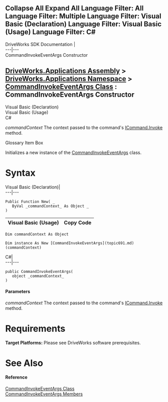 Collapse All Expand All Language Filter: All  Language Filter: Multiple  Language Filter: Visual Basic (Declaration) Language Filter: Visual Basic (Usage) Language Filter: C#  
---  
DriveWorks SDK Documentation  |   
---|---  
CommandInvokeEventArgs Constructor   
  
[DriveWorks.Applications Assembly](topic13.md) > [DriveWorks.Applications Namespace](topic16.md) > [CommandInvokeEventArgs Class](topic691.md) : CommandInvokeEventArgs Constructor  
---  
  
Visual Basic (Declaration)    
Visual Basic (Usage)    
C# 

_commandContext_
    The context passed to the command's [ICommand.Invoke](topic84.md) method.

Glossary Item Box

Initializes a new instance of the [CommandInvokeEventArgs](topic691.md) class. 

# Syntax

Visual Basic (Declaration)|   
---|---  
      
    
    Public Function New( _
       ByVal _commandContext_ As Object _
    )  
  
Visual Basic (Usage)| Copy Code  
---|---  
      
    
    Dim commandContext As Object
     
    Dim instance As New [CommandInvokeEventArgs](topic691.md)(commandContext)  
  
C#|   
---|---  
      
    
    public CommandInvokeEventArgs( 
       object _commandContext_
    )  
  
#### Parameters

 _commandContext_
    The context passed to the command's [ICommand.Invoke](topic84.md) method.

# Requirements

**Target Platforms:** Please see DriveWorks software prerequisites.

# See Also

#### Reference

[CommandInvokeEventArgs Class](topic691.md)   
[CommandInvokeEventArgs Members](topic692.md)


